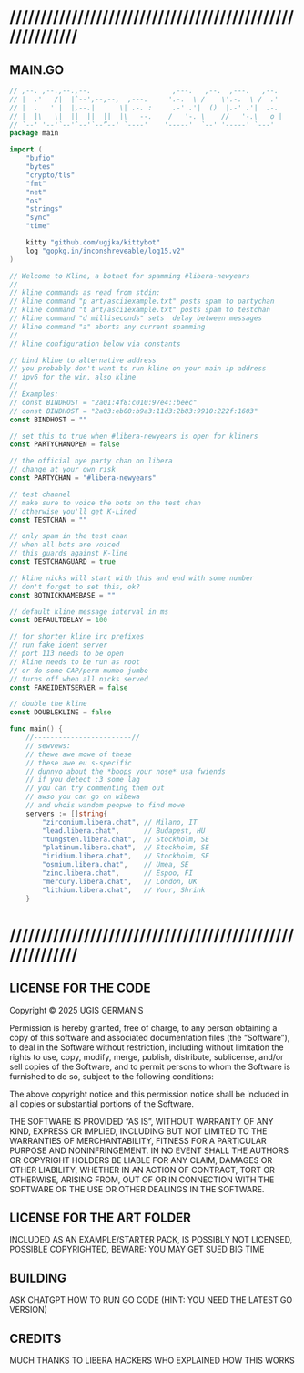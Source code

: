 # /////////////////////////////////////////////////////////

## MAIN.GO

```go
// ,--. ,--.,--.,--.                    ,---.   ,--.  ,---.   ,--.
// |  .'   /|  |`--',--,--,  ,---.     '.-.  \ /    \'.-.  \ /  .'
// |  .   ' |  |,--.|      \| .-. :     .-' .'|  ()  |.-' .'|  .-.
// |  |\   \|  ||  ||  ||  |\   --.    /   '-. \    //   '-.\   o |
// `--' '--'`--'`--'`--”--' `----'    '-----'  `--' '-----' `---'
package main

import (
	"bufio"
	"bytes"
	"crypto/tls"
	"fmt"
	"net"
	"os"
	"strings"
	"sync"
	"time"

	kitty "github.com/ugjka/kittybot"
	log "gopkg.in/inconshreveable/log15.v2"
)

// Welcome to Kline, a botnet for spamming #libera-newyears
//
// kline commands as read from stdin:
// kline command "p art/asciiexample.txt" posts spam to partychan
// kline command "t art/asciiexample.txt" posts spam to testchan
// kline command "d milliseconds" sets  delay between messages
// kline command "a" aborts any current spamming
//
// kline configuration below via constants

// bind kline to alternative address
// you probably don't want to run kline on your main ip address
// ipv6 for the win, also kline
//
// Examples:
// const BINDHOST = "2a01:4f8:c010:97e4::beec"
// const BINDHOST = "2a03:eb00:b9a3:11d3:2b83:9910:222f:1603"
const BINDHOST = ""

// set this to true when #libera-newyears is open for kliners
const PARTYCHANOPEN = false

// the official nye party chan on libera
// change at your own risk
const PARTYCHAN = "#libera-newyears"

// test channel
// make sure to voice the bots on the test chan
// otherwise you'll get K-Lined
const TESTCHAN = ""

// only spam in the test chan
// when all bots are voiced
// this guards against K-line
const TESTCHANGUARD = true

// kline nicks will start with this and end with some number
// don't forget to set this, ok?
const BOTNICKNAMEBASE = ""

// default kline message interval in ms
const DEFAULTDELAY = 100

// for shorter kline irc prefixes
// run fake ident server
// port 113 needs to be open
// kline needs to be run as root
// or do some CAP/perm mumbo jumbo
// turns off when all nicks served
const FAKEIDENTSERVER = false

// double the kline
const DOUBLEKLINE = false

func main() {
	//------------------------//
	// sewvews:
	// thewe awe mowe of these
	// these awe eu s-specific
	// dunnyo about the *boops your nose* usa fwiends
	// if you detect :3 some lag
	// you can try commenting them out
	// awso you can go on wibewa
	// and whois wandom peopwe to find mowe
	servers := []string{
		"zirconium.libera.chat", // Milano, IT
		"lead.libera.chat",      // Budapest, HU
		"tungsten.libera.chat",  // Stockholm, SE
		"platinum.libera.chat",  // Stockholm, SE
		"iridium.libera.chat",   // Stockholm, SE
		"osmium.libera.chat",    // Umea, SE
		"zinc.libera.chat",      // Espoo, FI
		"mercury.libera.chat",   // London, UK
		"lithium.libera.chat",   // Your, Shrink
	}

```

# /////////////////////////////////////////////////////////

## LICENSE FOR THE CODE

Copyright © 2025 UGIS GERMANIS

Permission is hereby granted, free of charge, to any person obtaining a copy of this software and associated documentation files (the “Software”), to deal in the Software without restriction, including without limitation the rights to use, copy, modify, merge, publish, distribute, sublicense, and/or sell copies of the Software, and to permit persons to whom the Software is furnished to do so, subject to the following conditions:

The above copyright notice and this permission notice shall be included in all copies or substantial portions of the Software.

THE SOFTWARE IS PROVIDED “AS IS”, WITHOUT WARRANTY OF ANY KIND, EXPRESS OR IMPLIED, INCLUDING BUT NOT LIMITED TO THE WARRANTIES OF MERCHANTABILITY, FITNESS FOR A PARTICULAR PURPOSE AND NONINFRINGEMENT. IN NO EVENT SHALL THE AUTHORS OR COPYRIGHT HOLDERS BE LIABLE FOR ANY CLAIM, DAMAGES OR OTHER LIABILITY, WHETHER IN AN ACTION OF CONTRACT, TORT OR OTHERWISE, ARISING FROM, OUT OF OR IN CONNECTION WITH THE SOFTWARE OR THE USE OR OTHER DEALINGS IN THE SOFTWARE.

## LICENSE FOR THE ART FOLDER

INCLUDED AS AN EXAMPLE/STARTER PACK, IS POSSIBLY NOT LICENSED, POSSIBLE COPYRIGHTED, BEWARE: YOU MAY GET SUED BIG TIME

## BUILDING

ASK CHATGPT HOW TO RUN GO CODE (HINT: YOU NEED THE LATEST GO VERSION)

## CREDITS

MUCH THANKS TO LIBERA HACKERS WHO EXPLAINED HOW THIS WORKS